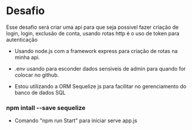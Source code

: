 # Desafio
Esse desafio será criar uma api para que seja possivel fazer criação de login, login, exclusão de conta, usando rotas http é o uso de token para autenticação

- Usando node.js com a framework express para criação de rotas na minha api. 

- .env usando para esconder dados sensiveis de admin para quando for colocar no github.



- Estou utilizando a ORM Sequelize js para facilitar no gerenciamento do banco de dados SQL
### npm intall --save sequelize

- Comando "npm run Start" para iniciar serve app.js

